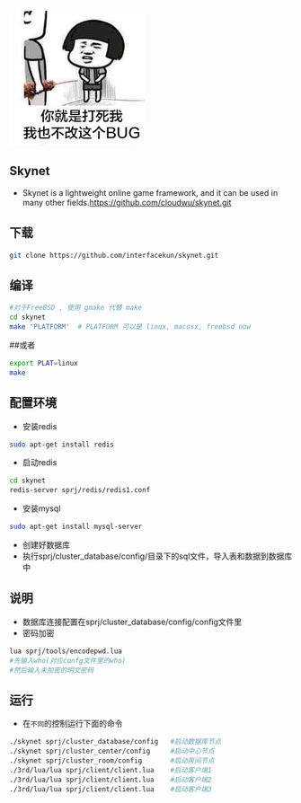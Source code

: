 
![coder farmer](https://raw.githubusercontent.com/interfacekun/skynet/master/img/manong.jpg "0. 0")

## Skynet

* Skynet is a lightweight online game framework, and it can be used in many other fields.https://github.com/cloudwu/skynet.git

## 下载
```Bash
git clone https://github.com/interfacekun/skynet.git
```
## 编译
```Bash
#对于FreeBSD , 使用 gmake 代替 make
cd skynet
make 'PLATFORM'  # PLATFORM 可以是 linux, macosx, freebsd now
```
##或者
```Bash
export PLAT=linux
make
```
## 配置环境
* 安装redis
```Bash
sudo apt-get install redis
```
* 启动redis
```Bash
cd skynet
redis-server sprj/redis/redis1.conf
```
* 安装mysql
```Bash
sudo apt-get install mysql-server
```
* 创建好数据库
* 执行sprj/cluster_database/config/目录下的sql文件，导入表和数据到数据库中
## 说明
* 数据库连接配置在sprj/cluster_database/config/config文件里
* 密码加密
```Bash
lua sprj/tools/encodepwd.lua
#先输入who(对应confg文件里的who) 
#然后输入未加密的明文密码 
```
## 运行
* 在`不同`的控制运行下面的命令
```Bash
./skynet sprj/cluster_database/config 	#启动数据库节点
./skynet sprj/cluster_center/config 	#启动中心节点
./skynet sprj/cluster_room/config 		#启动房间节点
./3rd/lua/lua sprj/client/client.lua 	#启动客户端1
./3rd/lua/lua sprj/client/client.lua 	#启动客户端2
./3rd/lua/lua sprj/client/client.lua 	#启动客户端3
``` 	